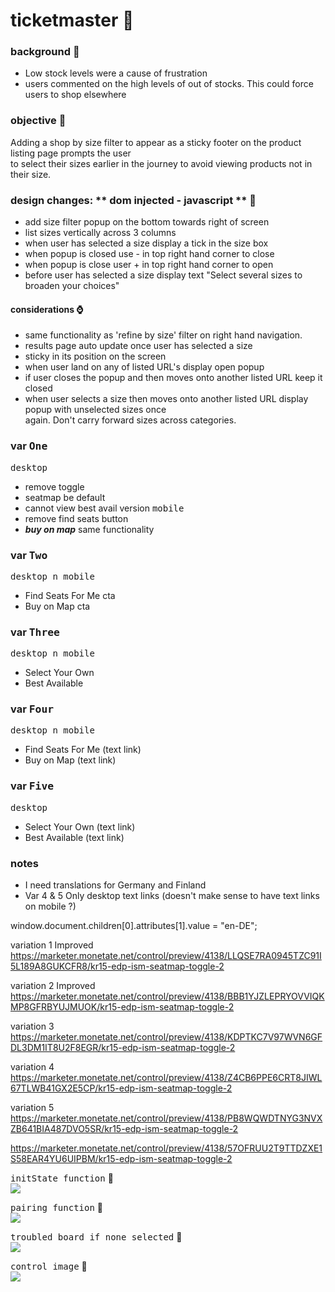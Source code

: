# ticketmaster  :rocket:

### background  :bell:
- Low stock levels were a cause of frustration     
- users commented on the high levels of out of stocks. This could force users to shop elsewhere     

### objective :book:
Adding a shop by size filter to appear as a sticky footer on the product listing page prompts the user    
to select their sizes earlier in the journey to avoid viewing products not in their size.    

### design changes: ** dom injected - javascript **   :pencil:
- add size filter popup on the bottom towards right of screen
- list sizes vertically across 3 columns
- when user has selected a size display a tick in the size box
- when popup is closed use - in top right hand corner to close
- when popup is close user + in top right hand corner to open
- before user has selected a size display text "Select several sizes to broaden your choices"
#### considerations  :watch: 
- same functionality as 'refine by size' filter on right hand navigation.
- results page auto update once user has selected a size
- sticky in its position on the screen
- when user land on any of listed URL's display open popup
- if user closes the popup and then moves onto another listed URL keep it closed
- when user selects a size then moves onto another listed URL display popup with unselected sizes once    
  again. Don't carry forward sizes across categories.

### var <kbd>One</kbd>
<kbd>desktop</kbd>
- remove toggle
- seatmap be default
- cannot view best avail version
<kbd>mobile</kbd>
- remove find seats button
- ***buy on map*** same functionality

### var <kbd>Two</kbd>
<kbd>desktop n mobile</kbd>
- Find Seats For Me cta
- Buy on Map cta

### var <kbd>Three</kbd>
<kbd>desktop n mobile</kbd>
- Select Your Own
- Best Available

### var <kbd>Four</kbd>
<kbd>desktop n mobile</kbd>
- Find Seats For Me (text link)
- Buy on Map (text link)

### var <kbd>Five</kbd>
<kbd>desktop</kbd>
- Select Your Own (text link)
- Best Available (text link)


### notes
- I need translations for Germany and Finland
- Var 4 & 5 Only desktop text links (doesn't make sense to have text links on mobile ?)

 window.document.children[0].attributes[1].value = "en-DE";


variation 1 Improved
https://marketer.monetate.net/control/preview/4138/LLQSE7RA0945TZC91I5L189A8GUKCFR8/kr15-edp-ism-seatmap-toggle-2

variation 2 Improved
https://marketer.monetate.net/control/preview/4138/BBB1YJZLEPRYOVVIQKMP8GFRBYUJMUOK/kr15-edp-ism-seatmap-toggle-2


variation 3
https://marketer.monetate.net/control/preview/4138/KDPTKC7V97WVN6GFDL3DM1IT8U2F8EGR/kr15-edp-ism-seatmap-toggle-2

variation 4
https://marketer.monetate.net/control/preview/4138/Z4CB6PPE6CRT8JIWL67TLWB41GX2E5CP/kr15-edp-ism-seatmap-toggle-2

variation 5
https://marketer.monetate.net/control/preview/4138/PB8WQWDTNYG3NVXZB641BIA487DVO5SR/kr15-edp-ism-seatmap-toggle-2



https://marketer.monetate.net/control/preview/4138/57OFRUU2T9TTDZXE1S58EAR4YU6UIPBM/kr15-edp-ism-seatmap-toggle-2




<kbd>initState function</kbd> :rocket:        
![](/images/iniStatefn.png) 


<kbd>pairing function</kbd> :rocket:          
![](/images/pairingfn.png) 



<kbd>troubled board if none selected</kbd>  :rocket:      
![](/images/noneselectedTB.png)
 
 
 <kbd>control image</kbd> :rocket:       
 ![](/images/whiteStuff.png)
